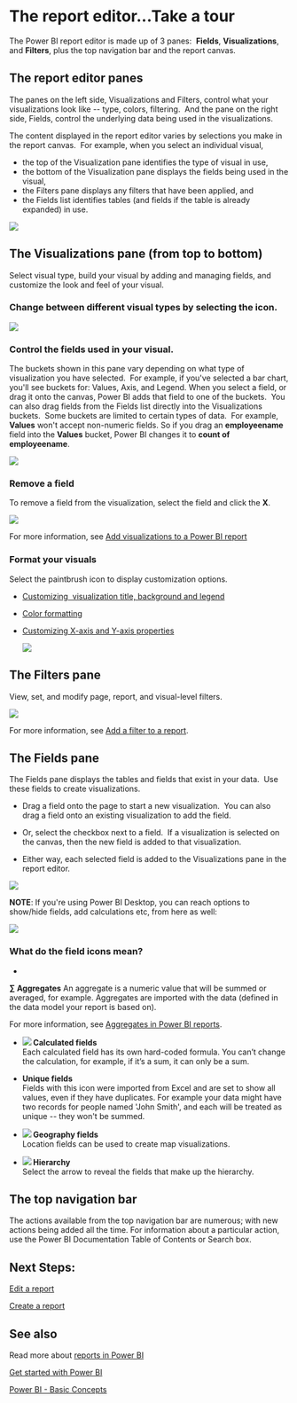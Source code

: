 ﻿<properties
   pageTitle="The report editor...Take a tour"
   description="The report editor...Take a tour."
   services="powerbi"
   documentationCenter=""
   authors="mihart"
   manager="mblythe"
   backup=""
   editor=""
   tags=""
   qualityFocus="no"
   qualityDate=""/>

<tags
   ms.service="powerbi"
   ms.devlang="NA"
   ms.topic="article"
   ms.tgt_pltfrm="NA"
   ms.workload="powerbi"
   ms.date="06/21/2016"
   ms.author="mihart"/>
# The report editor...Take a tour

The Power BI report editor is made up of 3 panes:  **Fields**, **Visualizations**, and **Filters**, plus the top navigation bar and the report canvas.  

## The report editor panes

The panes on the left side, Visualizations and Filters, control what your visualizations look like -- type, colors, filtering.  And the pane on the right side, Fields, control the underlying data being used in the visualizations. 

The content displayed in the report editor varies by selections you make in the report canvas.  For example, when you select an individual visual, 

-   the top of the Visualization pane identifies the type of visual in use, 
-   the bottom of the Visualization pane displays the fields being used in the visual,
-   the Filters pane displays any filters that have been applied, and
-   the Fields list identifies tables (and fields if the table is already expanded) in use.

![](media/powerbi-service-the-report-editor-take-a-tour/PBI_report_canvas.png)

## The Visualizations pane (from top to bottom)

Select visual type, build your visual by adding and managing fields, and customize the look and feel of your visual.

### Change between different visual types by selecting the icon.

![](media/powerbi-service-the-report-editor-take-a-tour/selectViz.png)

### Control the fields used in your visual.

The buckets shown in this pane vary depending on what type of visualization you have selected.  For example, if you've selected a bar chart, you'll see buckets for: Values, Axis, and Legend. When you select a field, or drag it onto the canvas, Power BI adds that field to one of the buckets.  You can also drag fields from the Fields list directly into the Visualizations buckets.  Some buckets are limited to certain types of data.  For example, **Values** won't accept non-numeric fields. So if you drag an **employeename** field into the **Values** bucket, Power BI changes it to **count of employeename**.

![](media/powerbi-service-the-report-editor-take-a-tour/vizFields.png)

### Remove a field

To remove a field from the visualization, select the field and click the **X**.

![](media/powerbi-service-the-report-editor-take-a-tour/deleteField.png)

For more information, see [Add visualizations to a Power BI report](powerbi-service-add-visualizations-to-a-report-i.md)

### Format your visuals

Select the paintbrush icon to display customization options. 

-   [Customizing  visualization title, background and legend](powerbi-service-tutorial-customize-visualization-title-background-and-legend.md)
-   [Color formatting](powerbi-service-getting-started-with-color-formatting-and-axis-properties.md)
-   [Customizing X-axis and Y-axis properties](powerbi-service-tutorial-customize-x-axis-and-y-axis-properties.md)

    ![](media/powerbi-service-the-report-editor-take-a-tour/vizCustomize.png)

## The Filters pane

View, set, and modify page, report, and visual-level filters.

![](media/powerbi-service-the-report-editor-take-a-tour/power-bi-filter-pane.png)

For more information, see [Add a filter to a report](powerbi-service-add-a-filter-to-a-report.md).

## The Fields pane 

The Fields pane displays the tables and fields that exist in your data.  Use these fields to create visualizations.

-   Drag a field onto the page to start a new visualization.  You can also drag a field onto an existing visualization to add the field.

-   Or, select the checkbox next to a field.  If a visualization is selected on the canvas, then the new field is added to that visualization.

-   Either way, each selected field is added to the Visualizations pane in the report editor.

![](media/powerbi-service-the-report-editor-take-a-tour/reportFields.png)

**NOTE**: If you're using Power BI Desktop, you can reach options to show/hide fields, add calculations etc, from here as well:

![](media/powerbi-service-the-report-editor-take-a-tour/reportFieldsDesigner.png)

### What do the field icons mean?

-
**∑ Aggregates**
  An aggregate is a numeric value that will be summed or averaged, for example. Aggregates are imported with the data (defined in the data model your report is based on).

  For more information, see [Aggregates in Power BI reports](powerbi-service-aggregates.md).

-  **![](media/powerbi-service-the-report-editor-take-a-tour/PBI_calculated_icon.png) Calculated fields**  
	Each calculated field has its own hard-coded formula. You can’t change the calculation, for example, if it’s a sum, it can only be a sum. 

-  **Unique fields**  
	Fields with this icon were imported from Excel and are set to show all values, even if they have duplicates. For example your data might have two records for people named 'John Smith', and each will be treated as unique -- they won't be summed.  

-  **![](media/powerbi-service-the-report-editor-take-a-tour/PBI_geo_icon.png) Geography fields**  
	Location fields can be used to create map visualizations. 

-  **![](media/powerbi-service-the-report-editor-take-a-tour/power-bi-hierarchy-icon.png) Hierarchy**  
    Select the arrow to reveal the fields that make up the hierarchy. 

## The top navigation bar
The actions available from the top navigation bar are numerous; with new actions being added all the time. For information about a particular action, use the Power BI Documentation Table of Contents or Search box.


## Next Steps:

[Edit a report](powerbi-service-interact-with-a-report-in-editing-view.md)

[Create a report](powerbi-service-create-a-new-report.md)


## See also

Read more about [reports in Power BI](powerbi-service-reports.md)

[Get started with Power BI](powerbi-service-get-started.md)

[Power BI - Basic Concepts](powerbi-service-basic-concepts.md)﻿
